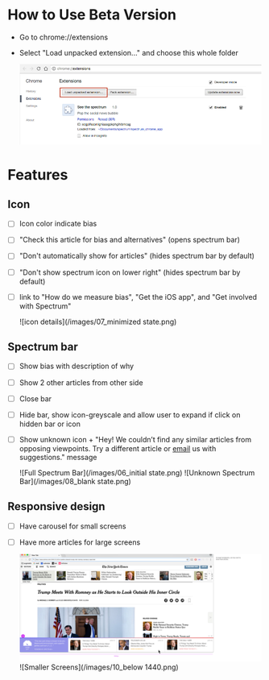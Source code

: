 # How to Use Beta Version
- Go to chrome://extensions
- Select "Load unpacked extension..." and choose this whole folder

  ![help screenshot](/images/install_screenshot.png)

# Features
## Icon
- [ ] Icon color indicate bias
- [ ] "Check this article for bias and alternatives" (opens spectrum bar)
- [ ] "Don't automatically show for articles" (hides spectrum bar by default)
- [ ] "Don't show spectrum icon on lower right" (hides spectrum bar by default)
- [ ] link to "How do we measure bias", "Get the iOS app", and "Get involved with Spectrum"

  ![icon details](/images/07_minimized state.png)

## Spectrum bar
- [ ] Show bias with description of why
- [ ] Show 2 other articles from other side
- [ ] Close bar
- [ ] Hide bar, show icon-greyscale and allow user to expand if click on hidden bar or icon
- [ ] Show unknown icon + "Hey! We couldn’t find any similar articles from opposing viewpoints.
Try a different article or [email](mailto:spectrum_email_account) us with suggestions." message

  ![Full Spectrum Bar](/images/06_initial state.png)
  ![Unknown Spectrum Bar](/images/08_blank state.png)

## Responsive design
- [ ] Have carousel for small screens
- [ ] Have more articles for large screens

  ![Larger Screens](/images/09_1920px.png)
  ![Smaller Screens](/images/10_below 1440.png)
